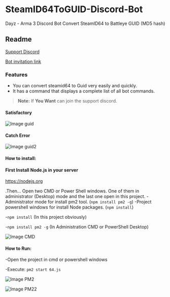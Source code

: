 # SteamID64ToGUID-Discord-Bot
Dayz - Arma 3 Discord Bot Convert SteamID64 to Battleye GUID (MD5 hash)

## Readme
[Support Discord](https://discord.gg/M3FvUq8)

[Bot invitation link](https://discord.com/api/oauth2/authorize?client_id=706139732073250860&permissions=537394240&scope=bot)

### Features
- You can convert steamid64 to Guid very easily and quickly.
- It has a command that displays a complete list of all bot commands.

> **Note:** If **You Want** can join the support discord.

#### Satisfactory
![Image guid](https://i.imgur.com/Y92BDwk.png)

#### Catch Error
![Image guid2](https://i.imgur.com/53Pfkj3.png)


#### How to install:
#### First Install Node.js in your server
https://nodejs.org

.Then... Open two CMD or Power Shell windows. One of them in administrator (Desktop) mode and the last one open in this project.
-Administrator mode for install pm2 tool. (`npm install pm2 -g`)
-Project powershell windows for install Node packages. (`npm install`)

-`npm install` (In this project obviously)

-`npm install pm2 -g` (In Administration CMD or PowerShell Desktop)

![Image CMD](https://i.imgur.com/Io1ytIu.png)

#### How to Run:
-Open the project in cmd or powershell windows

-Execute: `pm2 start 64.js`

![Image PM2](https://i.imgur.com/zsATyCv.png)

![Image PM22](https://i.imgur.com/BBWe2Ty.png)
